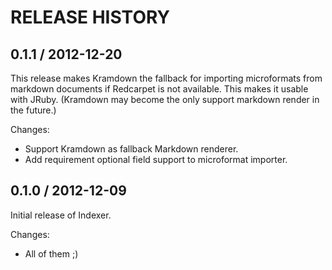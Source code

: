 # RELEASE HISTORY

## 0.1.1 / 2012-12-20

This release makes Kramdown the fallback for importing microformats from markdown
documents if Redcarpet is not available. This makes it usable with JRuby.
(Kramdown may become the only support markdown render in the future.)

Changes:

* Support Kramdown as fallback Markdown renderer.
* Add requirement optional field support to microformat importer.


## 0.1.0 / 2012-12-09

Initial release of Indexer.

Changes:

* All of them ;)
